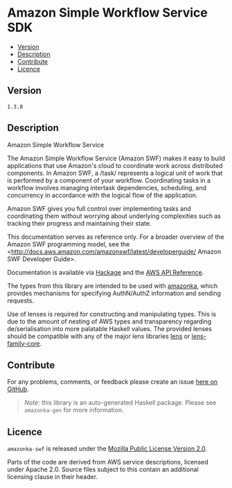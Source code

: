 # Amazon Simple Workflow Service SDK

* [Version](#version)
* [Description](#description)
* [Contribute](#contribute)
* [Licence](#licence)


## Version

`1.3.8`


## Description

Amazon Simple Workflow Service

The Amazon Simple Workflow Service (Amazon SWF) makes it easy to build
applications that use Amazon\'s cloud to coordinate work across
distributed components. In Amazon SWF, a /task/ represents a logical
unit of work that is performed by a component of your workflow.
Coordinating tasks in a workflow involves managing intertask
dependencies, scheduling, and concurrency in accordance with the logical
flow of the application.

Amazon SWF gives you full control over implementing tasks and
coordinating them without worrying about underlying complexities such as
tracking their progress and maintaining their state.

This documentation serves as reference only. For a broader overview of
the Amazon SWF programming model, see the
<http://docs.aws.amazon.com/amazonswf/latest/developerguide/ Amazon SWF Developer Guide>.

Documentation is available via [Hackage](http://hackage.haskell.org/package/amazonka-swf)
and the [AWS API Reference](https://aws.amazon.com/documentation/).

The types from this library are intended to be used with [amazonka](http://hackage.haskell.org/package/amazonka),
which provides mechanisms for specifying AuthN/AuthZ information and sending requests.

Use of lenses is required for constructing and manipulating types.
This is due to the amount of nesting of AWS types and transparency regarding
de/serialisation into more palatable Haskell values.
The provided lenses should be compatible with any of the major lens libraries
[lens](http://hackage.haskell.org/package/lens) or [lens-family-core](http://hackage.haskell.org/package/lens-family-core).

## Contribute

For any problems, comments, or feedback please create an issue [here on GitHub](https://github.com/brendanhay/amazonka/issues).

> _Note:_ this library is an auto-generated Haskell package. Please see `amazonka-gen` for more information.


## Licence

`amazonka-swf` is released under the [Mozilla Public License Version 2.0](http://www.mozilla.org/MPL/).

Parts of the code are derived from AWS service descriptions, licensed under Apache 2.0.
Source files subject to this contain an additional licensing clause in their header.
